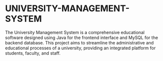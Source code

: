 # UNIVERSITY-MANAGEMENT-SYSTEM
The University Management System is a comprehensive educational software designed using Java for the frontend interface and MySQL for the backend database. This project aims to streamline the administrative and educational processes of a university, providing an integrated platform for students, faculty, and staff.
